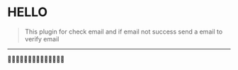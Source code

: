# HELLO
> This plugin for check email and if email not success send a email to verify email 
----
💛💛💛💛💛💛💛💛💛💛💛💛💛💛